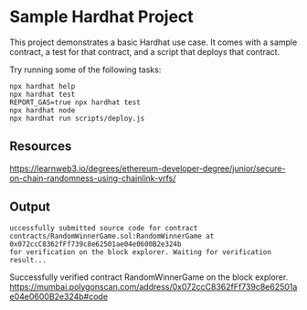 # Sample Hardhat Project

This project demonstrates a basic Hardhat use case. It comes with a sample contract, a test for that contract, and a script that deploys that contract.

Try running some of the following tasks:

```shell
npx hardhat help
npx hardhat test
REPORT_GAS=true npx hardhat test
npx hardhat node
npx hardhat run scripts/deploy.js
```


## Resources
https://learnweb3.io/degrees/ethereum-developer-degree/junior/secure-on-chain-randomness-using-chainlink-vrfs/

## Output

```
uccessfully submitted source code for contract
contracts/RandomWinnerGame.sol:RandomWinnerGame at 0x072ccC8362fFf739c8e62501ae04e0600B2e324b
for verification on the block explorer. Waiting for verification result...
```

Successfully verified contract RandomWinnerGame on the block explorer.
https://mumbai.polygonscan.com/address/0x072ccC8362fFf739c8e62501ae04e0600B2e324b#code
